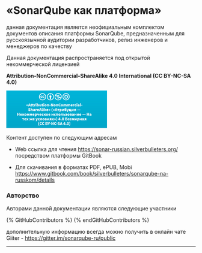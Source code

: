 # «SonarQube как платформа»

данная документация является неофициальным комплектом документов описания
платформы SonarQube, предназначенным для русскоязычной аудитории разработчиков,
релиз инженеров и менеджеров по качеству

Данная документация распространяется под открытой некоммерческой лицензией

**Attribution-NonCommercial-ShareAlike 4.0 International (CC BY-NC-SA 4.0)**

![](media/46d412ba7eb3c95935438f52e35cfacf.png)

Контент доступен по следующим адресам

-   Web ссылка для чтения <https://sonar-russian.silverbulleters.org/>
    посредством платформы GitBook

-   Для скачивания в форматах PDF, ePUB, Mobi
    <https://www.gitbook.com/book/silverbulleters/sonarqube-na-russkom/details>

### Авторство


Авторами данной документации являются следующие участники

{% GitHubContributors %}
{% endGitHubContributors %}

дополнительную информацию всегда можно получить в онлайн чате Giiter -
<https://gitter.im/sonarqube-ru/public>

-------
